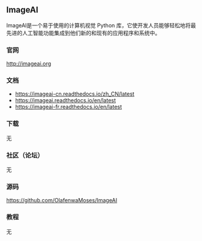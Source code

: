 ## ImageAI

ImageAI是一个易于使用的计算机视觉 Python 库，它使开发人员能够轻松地将最先进的人工智能功能集成到他们新的和现有的应用程序和系统中。

### 官网
http://imageai.org

### 文档
- https://imageai-cn.readthedocs.io/zh_CN/latest
- https://imageai.readthedocs.io/en/latest
- https://imageai-fr.readthedocs.io/en/latest

### 下载
无

### 社区（论坛）
无

### 源码
https://github.com/OlafenwaMoses/ImageAI

### 教程
无


